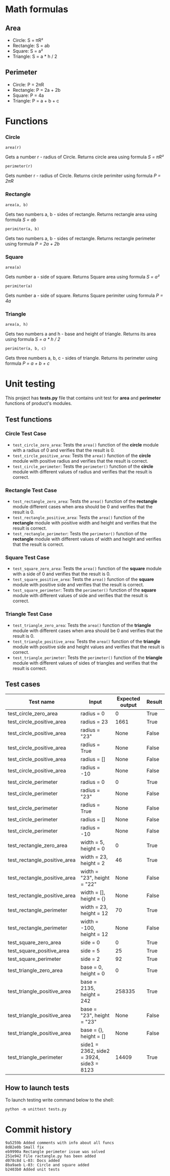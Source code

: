 # Math formulas
## Area
- Circle: S = πR²
- Rectangle: S = ab
- Square: S = a²
- Triangle: S = a * h / 2
## Perimeter
- Circle: P = 2πR
- Rectangle: P = 2a + 2b
- Square: P = 4a
- Triangle: P = a + b + c

# Functions
### Circle
```
area(r)
```
Gets a number r - radius of Circle. Returns circle area using formula _S = πR²_

```
perimeter(r)
```
Gets number r - radius of Circle. Returns circle perimiter using formula _P = 2πR_

### Rectangle
```
area(a, b)
```
Gets two numbers a, b - sides of rectangle. Returns rectangle area using formula _S = ab_
```
perimiter(a, b)
```
Gets two numbers a, b - sides of rectangle. Returns rectangle perimeter using formula _P = 2a + 2b_

### Square
```
area(a)
```
Gets number a - side of square. Returns Square area using formula _S = a²_
```
perimiter(a)
```
Gets number a - side of square. Returns Square perimiter using formula _P = 4a_

### Triangle
```
area(a, h)
```
Gets two numbers a and h - base and height of triangle. Returns its area using formula _S = a * h / 2_
```
perimiter(a, b, c)
```
Gets three numbers a, b, c - sides of triangle. Returns its perimeter using formula _P = a + b + c_

# Unit testing
This project has __tests.py__ file that contains unit test for __area__ and __perimeter__ functions of product's modules.

## Test functions
### Circle Test Case
- ```test_circle_zero_area```: Tests the ```area()``` function of the __circle__ module with a radius of 0 and verifies that the result is 0.
- ```test_circle_positive_area```: Tests the ```area()``` function of the __circle__ module with positive radius and verifies that the result is correct.
- ```test_circle_perimeter```: Tests the ```perimeter()``` function of the __circle__ module with different values of radius and verifies that the result is correct.

### Rectangle Test Case
- ```test_rectangle_zero_area```: Tests the ```area()``` function of the __rectangle__ module different cases when area should be 0 and verifies that the result is 0.
- ```test_rectangle_positive_area```: Tests the ```area()``` function of the __rectangle__ module with positive width and height and verifies that the result is correct.
- ```test_rectangle_perimeter```: Tests the ```perimeter()``` function of the __rectangle__ module with different values of width and height and verifies that the result is correct.

### Square Test Case
- ```test_square_zero_area```: Tests the ```area()``` function of the __square__ module with a side of 0 and verifies that the result is 0.
- ```test_square_positive_area```: Tests the ```area()``` function of the __square__ module with positive side and verifies that the result is correct.
- ```test_square_perimeter```: Tests the ```perimeter()``` function of the __square__ module with different values of side and verifies that the result is correct.

### Triangle Test Case
- ```test_triangle_zero_area```: Tests the ```area()``` function of the __triangle__ module with different cases when area should be 0 and verifies that the result is 0.
- ```test_triangle_positive_area```: Tests the ```area()``` function of the __triangle__ module with positive side and height values and verifies that the result is correct.
- ```test_triangle_perimeter```: Tests the ```perimeter()``` function of the __triangle__ module with different values of sides of triangles and verifies that the result is correct.
  
## Test cases

| Test name | Input | Expected output | Result |
| -------------- | -------------- | ------------------ | --------- |
| test_circle_zero_area | radius = 0 | 0 | True |
| test_circle_positive_area | radius = 23 | 1661 | True |
| test_circle_positive_area | radius = "23" | None | False |
| test_circle_positive_area | radius = True | None | False |
| test_circle_positive_area | radius = [] | None | False |
| test_circle_positive_area | radius = -10 | None | False |
| test_circle_perimeter | radius = 0 | 0 | True |
| test_circle_perimeter | radius = "23" | None | False |
| test_circle_perimeter | radius = True | None | False |
| test_circle_perimeter | radius = [] | None | False |
| test_circle_perimeter | radius = -10 | None | False |
| test_rectangle_zero_area | width = 5, height = 0| 0 | True |
| test_rectangle_positive_area |width = 23, height = 2 | 46 | True |
| test_rectangle_positive_area |width = "23", height = "22" | None | False |
| test_rectangle_positive_area |width = [], height = {} | None | False |
| test_rectangle_perimeter | width = 23, height = 12 | 70 | True |
| test_rectangle_perimeter | width = -100, height = 12 | None | False |
| test_square_zero_area | side = 0 | 0 | True |
| test_square_positive_area | side = 5 | 25 | True |
| test_square_perimeter | side = 2 | 92 | True |
| test_triangle_zero_area | base = 0, height = 0 | 0 | True |
| test_triangle_positive_area | base = 2135, height = 242 | 258335 | True |
| test_triangle_positive_area | base = "23", height = "23" | None | False |
| test_triangle_positive_area | base = {}, height = [] | None | False |
| test_triangle_perimeter | side1 = 2362, side2 = 3924, side3 = 8123 | 14409 | True |

## How to launch tests

To launch testing write command below to the shell:

```shell
python -m unittest tests.py
```
# Commit history
```
9a5259b Added comments with info about all funcs
8d82e0b Small fix
eb9990a Rectangle perimeter issue was solved
251e942 File ractangle.py has been added
d078c8d L-03: Docs added
8ba9aeb L-03: Circle and square added
b2403b0 Added unit tests
```
